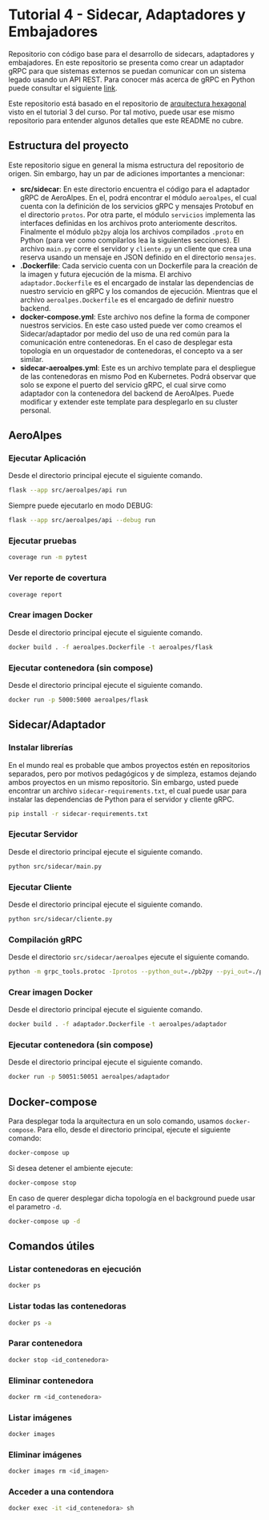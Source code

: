 # Tutorial 4 - Sidecar, Adaptadores y Embajadores

Repositorio con código base para el desarrollo de sidecars, adaptadores y embajadores. En este repositorio se presenta como crear un adaptador gRPC para que sistemas externos se puedan comunicar con un sistema legado usando un API REST. Para conocer más acerca de gRPC en Python puede consultar el siguiente [link](https://grpc.io/docs/languages/python/quickstart/).

Este repositorio está basado en el repositorio de [arquitectura hexagonal](https://github.com/MISW4406/tutorial-3-arquitectura-hexagonal) visto en el tutorial 3 del curso. Por tal motivo, puede usar ese mismo repositorio para entender algunos detalles que este README no cubre.

## Estructura del proyecto

Este repositorio sigue en general la misma estructura del repositorio de origen. Sin embargo, hay un par de adiciones importantes a mencionar:

- **src/sidecar**: En este directorio encuentra el código para el adaptador gRPC de AeroAlpes. En el, podrá encontrar el módulo `aeroalpes`, el cual cuenta con la definición de los servicios gRPC y mensajes Protobuf en el directorio `protos`. Por otra parte, el módulo `servicios` implementa las interfaces definidas en los archivos proto anteriomente descritos. Finalmente el módulo `pb2py` aloja los archivos compilados `.proto` en Python (para ver como compilarlos lea la siguientes secciones). El archivo `main.py` corre el servidor y `cliente.py` un cliente que crea una reserva usando un mensaje en JSON definido en el directorio `mensajes`.
- **.Dockerfile**: Cada servicio cuenta con un Dockerfile para la creación de la imagen y futura ejecución de la misma. El archivo `adaptador.Dockerfile` es el encargado de instalar las dependencias de nuestro servicio en gRPC y los comandos de ejecución. Mientras que el archivo `aeroalpes.Dockerfile` es el encargado de definir nuestro backend.
- **docker-compose.yml**: Este archivo nos define la forma de componer nuestros servicios. En este caso usted puede ver como creamos el Sidecar/adaptador por medio del uso de una red común para la comunicación entre contenedoras. En el caso de desplegar esta topología en un orquestador de contenedoras, el concepto va a ser similar.
- **sidecar-aeroalpes.yml**: Este es un archivo template para el despliegue de las contenedoras en mismo Pod en Kubernetes. Podrá observar que solo se expone el puerto del servicio gRPC, el cual sirve como adaptador con la contenedora del backend de AeroAlpes. Puede modificar y extender este template para desplegarlo en su cluster personal.

## AeroAlpes
### Ejecutar Aplicación

Desde el directorio principal ejecute el siguiente comando.

```bash
flask --app src/aeroalpes/api run
```

Siempre puede ejecutarlo en modo DEBUG:

```bash
flask --app src/aeroalpes/api --debug run
```

### Ejecutar pruebas

```bash
coverage run -m pytest
```

### Ver reporte de covertura
```bash
coverage report
```

### Crear imagen Docker

Desde el directorio principal ejecute el siguiente comando.

```bash
docker build . -f aeroalpes.Dockerfile -t aeroalpes/flask
```

### Ejecutar contenedora (sin compose)

Desde el directorio principal ejecute el siguiente comando.

```bash
docker run -p 5000:5000 aeroalpes/flask
```

## Sidecar/Adaptador

### Instalar librerías

En el mundo real es probable que ambos proyectos estén en repositorios separados, pero por motivos pedagógicos y de simpleza, 
estamos dejando ambos proyectos en un mismo repositorio. Sin embargo, usted puede encontrar un archivo `sidecar-requirements.txt`, 
el cual puede usar para instalar las dependencias de Python para el servidor y cliente gRPC.

```bash
pip install -r sidecar-requirements.txt
```

### Ejecutar Servidor

Desde el directorio principal ejecute el siguiente comando.

```bash
python src/sidecar/main.py 
```

### Ejecutar Cliente

Desde el directorio principal ejecute el siguiente comando.

```bash
python src/sidecar/cliente.py 
```

### Compilación gRPC

Desde el directorio `src/sidecar/aeroalpes` ejecute el siguiente comando.

```bash
python -m grpc_tools.protoc -Iprotos --python_out=./pb2py --pyi_out=./pb2py --grpc_python_out=./pb2py protos/vuelos.proto
```

### Crear imagen Docker

Desde el directorio principal ejecute el siguiente comando.

```bash
docker build . -f adaptador.Dockerfile -t aeroalpes/adaptador
```

### Ejecutar contenedora (sin compose)

Desde el directorio principal ejecute el siguiente comando.

```bash
docker run -p 50051:50051 aeroalpes/adaptador
```

## Docker-compose

Para desplegar toda la arquitectura en un solo comando, usamos `docker-compose`. Para ello, desde el directorio principal, ejecute el siguiente comando:

```bash
docker-compose up
```

Si desea detener el ambiente ejecute:

```bash
docker-compose stop
```

En caso de querer desplegar dicha topología en el background puede usar el parametro `-d`.

```bash
docker-compose up -d
```

## Comandos útiles

### Listar contenedoras en ejecución
```bash
docker ps
```

### Listar todas las contenedoras
```bash
docker ps -a
```

### Parar contenedora
```bash
docker stop <id_contenedora>
```

### Eliminar contenedora
```bash
docker rm <id_contenedora>
```

### Listar imágenes
```bash
docker images
```

### Eliminar imágenes
```bash
docker images rm <id_imagen>
```

### Acceder a una contendora
```bash
docker exec -it <id_contenedora> sh
```
